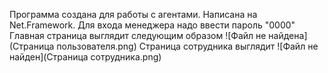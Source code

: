 Программа создана для работы с агентами. Написана на Net.Framework. Для входа менеджера надо ввести пароль "0000"
Главная страница выглядит следующим образом
![Файл не найдена](Страница пользователя.png)
Страница сотрудника выглядит
![Файл не найден](Страница сотрудника.png)